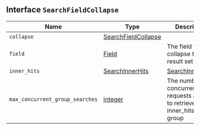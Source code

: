## Interface `SearchFieldCollapse`

| Name | Type | Description |
| - | - | - |
| `collapse` | [SearchFieldCollapse](./SearchFieldCollapse.md) | &nbsp; |
| `field` | [Field](./Field.md) | The field to collapse the result set on |
| `inner_hits` | [SearchInnerHits](./SearchInnerHits.md) | [SearchInnerHits](./SearchInnerHits.md)[] | The number of inner hits and their sort order |
| `max_concurrent_group_searches` | [integer](./integer.md) | The number of concurrent requests allowed to retrieve the inner_hits per group |
